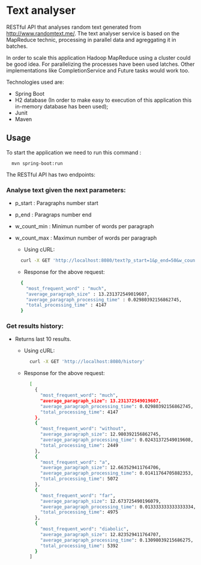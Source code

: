 # Text analyser

RESTful API that analyses random text generated from http://www.randomtext.me/.
The text analyser service is based on the MapReduce technic, processing in parallel data and agreggating it in batches.

In order to scale this application Hadoop MapReduce using a cluster could be good idea.
For parallelizing the processes have been used latches. Other implementations like CompletionService and Future tasks would work too.

Technologies used are:
  - Spring Boot
  - H2 database (In order to make easy to execution of this application this in-memory database has been used);
  - Junit
  - Maven

## Usage

To start the application we need to run this command :
```
  mvn spring-boot:run
```

The RESTful API has two endpoints:

  ### Analyse text given the next parameters:
  
  - p_start : Paragraphs number start
  - p_end : Paragraps number end
  - w_count_min : Minimun number of words per paragraph
  - w_count_max : Maximun number of words per paragraph
    

    - Using cURL:
    ```sh
      curl -X GET 'http://localhost:8080/text?p_start=1&p_end=50&w_count_min=1&w_count_max=25'
    ```
  
    - Response for the above request:
  
    ```sh
      {
        "most_frequent_word" : "much",
        "average_paragraph_size" : 13.231372549019607,
        "average_paragraph_processing_time" : 0.02980392156862745,
        "total_processing_time" : 4147
      }
      ```
 ### Get results history:
 
  - Returns last 10 results.
    
    - Using cURL:
      ```sh
        curl -X GET 'http://localhost:8080/history'
      ```
    - Response for the above request:
      ```sh
        [
          {
            "most_frequent_word": "much",
            "average_paragraph_size": 13.231372549019607,
            "average_paragraph_processing_time": 0.02980392156862745,
            "total_processing_time": 4147
          },
          {
            "most_frequent_word": "without",
            "average_paragraph_size": 12.980392156862745,
            "average_paragraph_processing_time": 0.02431372549019608,
            "total_processing_time": 2449
          },
          {
            "most_frequent_word": "a",
            "average_paragraph_size": 12.663529411764706,
            "average_paragraph_processing_time": 0.01411764705882353,
            "total_processing_time": 5072
          },
          {
            "most_frequent_word": "far",
            "average_paragraph_size": 12.673725490196079,
            "average_paragraph_processing_time": 0.013333333333333334,
            "total_processing_time": 4975
          },
          {
            "most_frequent_word": "diabolic",
            "average_paragraph_size": 12.823529411764707,
            "average_paragraph_processing_time": 0.13098039215686275,
            "total_processing_time": 5392
          }
        ]
      ```





